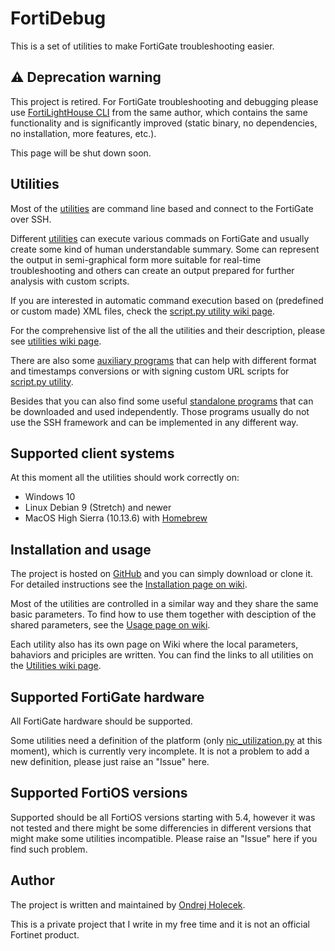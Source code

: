 # FortiDebug

This is a set of utilities to make FortiGate troubleshooting easier. 

## :warning: Deprecation warning

This project is retired. For FortiGate troubleshooting and debugging please use [FortiLightHouse CLI](https://fortilighthouse.com/cli/docs/index.html) from the same author, which contains the same functionality and is significantly improved (static binary, no dependencies, no installation, more features, etc.).

This page will be shut down soon.

## Utilities 

Most of the [utilities](https://github.com/ondrejholecek/fortidebug/wiki/Utilities) are command line based and connect to the FortiGate over SSH.

Different [utilities](https://github.com/ondrejholecek/fortidebug/wiki/Utilities) can execute various commads on FortiGate and usually create some kind of human understandable summary.  Some can represent the output in semi-graphical form more suitable for real-time troubleshooting and others can create an output prepared for further analysis with custom scripts.

If you are interested in automatic command execution based on (predefined or custom made) XML files, check the [script.py utility wiki page](https://github.com/ondrejholecek/fortidebug/wiki/utilities-script.py).

For the comprehensive list of the all the utilities and their description, please see [utilities wiki page](https://github.com/ondrejholecek/fortidebug/wiki/Utilities).

There are also some [auxiliary programs](https://github.com/ondrejholecek/fortidebug/wiki/Auxiliary) that can help with different format and timestamps conversions or with signing custom URL scripts for [script.py utility](https://github.com/ondrejholecek/fortidebug/wiki/utilities-script.py).

Besides that you can also find some useful [standalone programs](https://github.com/ondrejholecek/fortidebug/wiki/Standalone) that can be downloaded and used independently. Those programs usually do not use the SSH framework and can be implemented in any different way.

## Supported client systems

At this moment all the utilities should work correctly on:
- Windows 10 
- Linux Debian 9 (Stretch) and newer
- MacOS High Sierra (10.13.6) with [Homebrew](https://brew.sh/)

## Installation and usage

The project is hosted on [GitHub](https://github.com/ondrejholecek/fortidebug) and you can simply download or clone it. For detailed instructions see the [Installation page on wiki](https://github.com/ondrejholecek/fortidebug/wiki/Installation).

Most of the utilities are controlled in a similar way and they share the same basic parameters. To find how to use them together with desciption of the shared parameters, see the [Usage page on wiki](https://github.com/ondrejholecek/fortidebug/wiki/Usage).

Each utility also has its own page on Wiki where the local parameters, bahaviors and priciples are written. You can find the links to all utilities on the [Utilities wiki page](https://github.com/ondrejholecek/fortidebug/wiki/Utilities).

## Supported FortiGate hardware 

All FortiGate hardware should be supported. 

Some utilities need a definition of the platform (only [nic_utilization.py](https://github.com/ondrejholecek/fortidebug/wiki/utilization-nic_utilization.py) at this moment), which is currently very incomplete. It is not a problem to add a new definition, please just raise an "Issue" here.

## Supported FortiOS versions

Supported should be all FortiOS versions starting with 5.4, however it was not tested and there might
be some differencies in different versions that might make some utilities incompatible. Please raise
an "Issue" here if you find such problem.

## Author

The project is written and maintained by [Ondrej Holecek](https://www.holecek.eu/).

This is a private project that I write in my free time and it is not an official Fortinet product.




